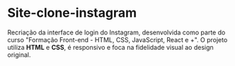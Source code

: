 # Site-clone-instagram
Recriação da interface de login do Instagram, desenvolvida como parte do curso "Formação Front-end - HTML, CSS, JavaScript, React e +". O projeto utiliza **HTML** e **CSS**, é responsivo e foca na fidelidade visual ao design original.
